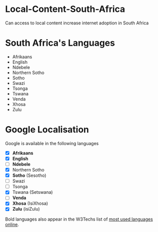 # Local-Content-South-Africa
Can access to local content increase internet adoption in South Africa

# South Africa's Languages

 - Afrikaans
 - English
 - Ndebele
 - Northern Sotho
 - Sotho
 - Swazi
 - Tsonga
 - Tswana
 - Venda
 - Xhosa
 - Zulu

# Google Localisation

Google is available in the following languages

 - [x] **Afrikaans**
 - [x] **English**
 - [ ] **Ndebele**
 - [x] Northern Sotho
 - [x] **Sotho** (Sesotho)
 - [ ] Swazi
 - [ ] Tsonga
 - [x] Tswana (Setswana)
 - [ ] **Venda**
 - [x] **Xhosa** (IsiXhosa)
 - [x] **Zulu** (isiZulu)
 
 Bold languages also appear in the W3Techs list of [most used languages online](http://w3techs.com/technologies/overview/content_language/all).
